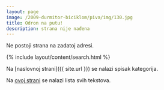 ```yaml
---
layout: page
image: /2009-durmitor-biciklom/piva/img/130.jpg
title: Odron na putu!
description: strana nije nađena
---
```


Ne postoji strana na zadatoj adresi.

{% include layout/content/search.html %}

Na [naslovnoj strani]({{ site.url }}) se nalazi spisak kategorija.

Na [ovoj strani](/tekstovi) se nalazi lista svih tekstova.

<script>
$("#search-box").val(window.location.pathname.replace("/", " ").replace("-", " ").replace("_", " ").trim());
</script>